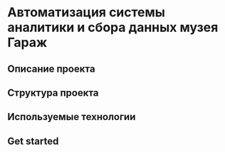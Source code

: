 # Автоматизация системы аналитики и сбора данных музея Гараж

## Описание проекта

## Структура проекта

## Используемые технологии 

## Get started
